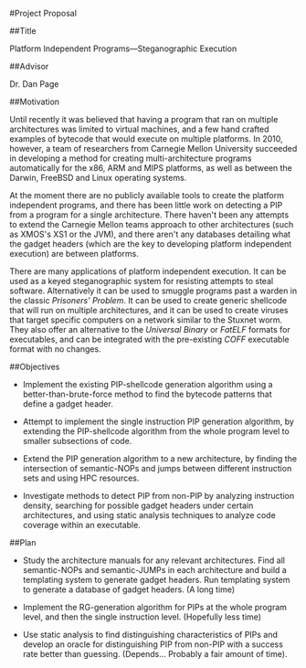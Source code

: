 #Project Proposal

##Title

Platform Independent Programs—Steganographic Execution


##Advisor

Dr. Dan Page


##Motivation

Until recently it was believed that having a program that ran on multiple
architectures was limited to virtual machines, and a few hand crafted examples
of bytecode that would execute on multiple platforms.  In 2010, however, a team
of researchers from Carnegie Mellon University succeeded in developing a method
for creating multi-architecture programs automatically for the x86, ARM and
MIPS platforms, as well as between the Darwin, FreeBSD and Linux operating
systems.

At the moment there are no publicly available tools to create the platform
independent programs, and there has been little work on detecting a PIP from
a program for a single architecture.  There haven't been any attempts to extend
the Carnegie Mellon teams approach to other architectures (such as XMOS's XS1
or the JVM), and there aren't any databases detailing what the gadget headers
(which are the key to developing platform independent execution) are between
platforms.

There are many applications of platform independent execution.  It can be used
as a keyed steganographic system for resisting attempts to steal software.
Alternatively it can be used to smuggle programs past a warden in the classic
*Prisoners' Problem*.  It can be used to create generic shellcode that will run
on multiple architectures, and it can be used to create viruses that target
specific computers on a network similar to the Stuxnet worm.  They also offer
an alternative to the *Universal Binary* or *FatELF* formats for executables,
and can be integrated with the pre-existing *COFF* executable format with no
changes.

##Objectives

* Implement the existing PIP-shellcode generation algorithm using a
  better-than-brute-force method to find the bytecode patterns that define a
  gadget header.  

* Attempt to implement the single instruction PIP generation algorithm, by
  extending the PIP-shellcode algorithm from the whole program level to smaller
  subsections of code.

* Extend the PIP generation algorithm to a new architecture, by finding the
  intersection of semantic-NOPs and jumps between different instruction sets
  and using HPC resources.

* Investigate methods to detect PIP from non-PIP by analyzing instruction
  density, searching for possible gadget headers under certain architectures,
  and using static analysis techniques to analyze code coverage within an 
  executable.


##Plan

* Study the architecture manuals for any relevant architectures.  Find all
  semantic-NOPs and semantic-JUMPs in each architecture and build a templating
  system to generate gadget headers.  Run templating system to generate a
  database of gadget headers. (A long time)

* Implement the RG-generation algorithm for PIPs at the whole program level,
  and then the single instruction level. (Hopefully less time)

* Use static analysis to find distinguishing characteristics of PIPs and
  develop an oracle for distinguishing PIP from non-PIP with a success rate
  better than guessing. (Depends… Probably a fair amount of time).

